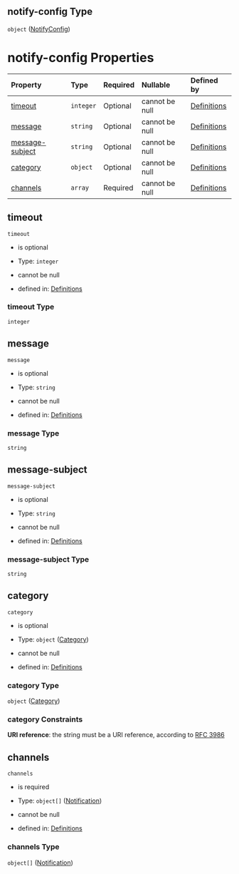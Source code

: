 ## notify-config Type

`object` ([NotifyConfig](definitions-definitions-blockmonitor-properties-notifyconfig.md))

# notify-config Properties

| Property                            | Type      | Required | Nullable       | Defined by                                                                                                                                                                                                        |
| :---------------------------------- | :-------- | :------- | :------------- | :---------------------------------------------------------------------------------------------------------------------------------------------------------------------------------------------------------------- |
| [timeout](#timeout)                 | `integer` | Optional | cannot be null | [Definitions](definitions-definitions-blockmonitor-properties-notifyconfig-properties-timeout.md "definitions.schema.json#/definitions/blockMonitor/properties/notify-config/properties/timeout")                 |
| [message](#message)                 | `string`  | Optional | cannot be null | [Definitions](definitions-definitions-blockmonitor-properties-notifyconfig-properties-message.md "definitions.schema.json#/definitions/blockMonitor/properties/notify-config/properties/message")                 |
| [message-subject](#message-subject) | `string`  | Optional | cannot be null | [Definitions](definitions-definitions-blockmonitor-properties-notifyconfig-properties-message-subject.md "definitions.schema.json#/definitions/blockMonitor/properties/notify-config/properties/message-subject") |
| [category](#category)               | `object`  | Optional | cannot be null | [Definitions](definitions-definitions-category.md "definitions.schema.json#/definitions/blockMonitor/properties/notify-config/properties/category")                                                               |
| [channels](#channels)               | `array`   | Required | cannot be null | [Definitions](definitions-definitions-blockmonitor-properties-notifyconfig-properties-channels.md "definitions.schema.json#/definitions/blockMonitor/properties/notify-config/properties/channels")               |

## timeout



`timeout`

*   is optional

*   Type: `integer`

*   cannot be null

*   defined in: [Definitions](definitions-definitions-blockmonitor-properties-notifyconfig-properties-timeout.md "definitions.schema.json#/definitions/blockMonitor/properties/notify-config/properties/timeout")

### timeout Type

`integer`

## message



`message`

*   is optional

*   Type: `string`

*   cannot be null

*   defined in: [Definitions](definitions-definitions-blockmonitor-properties-notifyconfig-properties-message.md "definitions.schema.json#/definitions/blockMonitor/properties/notify-config/properties/message")

### message Type

`string`

## message-subject



`message-subject`

*   is optional

*   Type: `string`

*   cannot be null

*   defined in: [Definitions](definitions-definitions-blockmonitor-properties-notifyconfig-properties-message-subject.md "definitions.schema.json#/definitions/blockMonitor/properties/notify-config/properties/message-subject")

### message-subject Type

`string`

## category



`category`

*   is optional

*   Type: `object` ([Category](definitions-definitions-category.md))

*   cannot be null

*   defined in: [Definitions](definitions-definitions-category.md "definitions.schema.json#/definitions/blockMonitor/properties/notify-config/properties/category")

### category Type

`object` ([Category](definitions-definitions-category.md))

### category Constraints

**URI reference**: the string must be a URI reference, according to [RFC 3986](https://tools.ietf.org/html/rfc3986 "check the specification")

## channels



`channels`

*   is required

*   Type: `object[]` ([Notification](definitions-definitions-notification.md))

*   cannot be null

*   defined in: [Definitions](definitions-definitions-blockmonitor-properties-notifyconfig-properties-channels.md "definitions.schema.json#/definitions/blockMonitor/properties/notify-config/properties/channels")

### channels Type

`object[]` ([Notification](definitions-definitions-notification.md))
